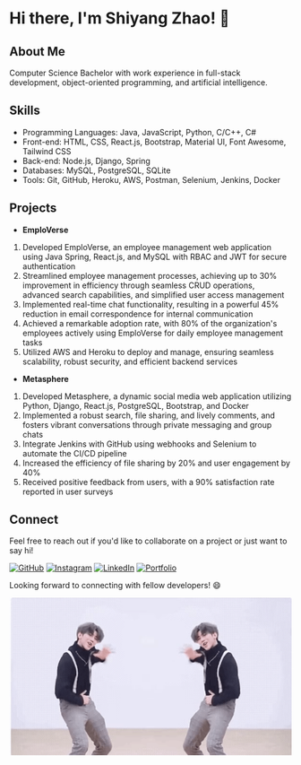 <!---[![GitHub Streak](https://github-readme-streak-stats.herokuapp.com?user=Shiyang-Zhao&theme=dark&border_radius=5.5&card_width=1000)](https://git.io/streak-stats)-->

# Hi there, I'm Shiyang Zhao! 👋

## About Me
Computer Science Bachelor with work experience in full-stack development, object-oriented programming, and artificial intelligence.

## Skills
- Programming Languages: Java, JavaScript, Python, C/C++, C#
- Front-end: HTML, CSS, React.js, Bootstrap, Material UI, Font Awesome, Tailwind CSS
- Back-end: Node.js, Django, Spring
- Databases: MySQL, PostgreSQL, SQLite
- Tools: Git, GitHub, Heroku, AWS, Postman, Selenium, Jenkins, Docker
<!---<a href="https://github.com/anuraghazra/github-readme-stats">
  <img height=200 align="center" src="https://github-readme-stats.vercel.app/api?username=Shiyang-Zhao&theme=dark" />
</a>
<a href="https://github.com/anuraghazra/convoychat">
  <img height=200 align="center" src="https://github-readme-stats.vercel.app/api/top-langs?username=Shiyang-Zhao&layout=compact&langs_count=8&card_width=320&theme=dark" />
</a>-->

## Projects
- __EmploVerse<!--(https://github.com/Shiyang-Zhao/EmploVerse-Frontend)-->__
1. Developed EmploVerse, an employee management web application using Java Spring, React.js, and MySQL with RBAC and JWT for secure authentication </br>
2. Streamlined employee management processes, achieving up to 30% improvement in efficiency through seamless CRUD operations, advanced search capabilities, and simplified user access management</br>
3. Implemented real-time chat functionality, resulting in a powerful 45% reduction in email correspondence for internal communication</br>
4. Achieved a remarkable adoption rate, with 80% of the organization's employees actively using EmploVerse for daily employee management tasks</br>
5. Utilized AWS and Heroku to deploy and manage, ensuring seamless scalability, robust security, and efficient backend services</br>

- __Metasphere<!--(https://github.com/Shiyang-Zhao/Metasphere)-->__
1. Developed Metasphere, a dynamic social media web application utilizing Python, Django, React.js, PostgreSQL, Bootstrap, and Docker</br>
2. Implemented a robust search, file sharing, and lively comments, and fosters vibrant conversations through private messaging and group chats</br>
3. Integrate Jenkins with GitHub using webhooks and Selenium to automate the CI/CD pipeline</br>
4. Increased the efficiency of file sharing by 20% and user engagement by 40%</br>
5. Received positive feedback from users, with a 90% satisfaction rate reported in user surveys</br>

## Connect
Feel free to reach out if you'd like to collaborate on a project or just want to say hi!

<a>[![GitHub](https://img.shields.io/github/followers/Shiyang-Zhao?label=Follow%20%40Shiyang-Zhao&style=social)](https://github.com/Shiyang-Zhao)
<a>[![Instagram](https://img.shields.io/badge/Connect%20with%20me%20on-Instagram-orange)](https://www.instagram.com/shawn_zhao0/)
<a>[![LinkedIn](https://img.shields.io/badge/Connect%20with%20me%20on-LinkedIn-blue)](https://www.linkedin.com/in/shiyang-zhao-0a3a411a0/)
<a>[![Portfolio](https://img.shields.io/badge/Check%20out%20my-Portfolio-yellow)](https://shiyang-zhao.github.io/)

Looking forward to connecting with fellow developers! 😄

![Animation](https://github.com/Shiyang-Zhao/Shiyang-Zhao/blob/main/static/kun.gif)
